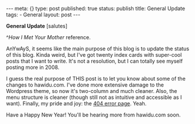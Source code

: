 --- meta: {} type: post published: true status: publish title: General Update tags: - General layout: post --- 

**General Update** [salutes]

^_How I Met Your Mother_ reference.

AnYwAyS, it seems like the main purpose of this blog is to update the status
of this blog. Kinda weird, but I've got twenty index cards with super-cool
posts that I want to write. It's not a resolution, but I can totally see
myself posting more in 2008.

I guess the real purpose of THIS post is to let you know about some of the
changes to hawidu.com. I've done more extensive damage to the Wordpress theme,
so now it's two-column and much cleaner. Also, the menu structure is cleaner
(though still not as intuitive and accessible as I want). Finally, my pride
and joy: the [404 error page](http://www.hawidu.com/ugh). Yeah.

Have a Happy New Year! You'll be hearing more from hawidu.com soon.

